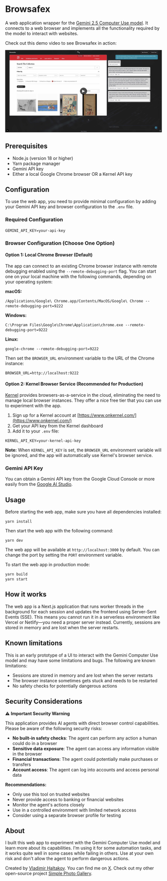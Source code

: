 # Browsafex

A web application wrapper for the [Gemini 2.5 Computer Use model](https://blog.google/technology/google-deepmind/gemini-computer-use-model/). It connects to a web browser and implements all the functionality required by the model to interact with websites.

Check out this demo video to see Browsafex in action:

<div align="center">

[![Browsafex Demo Video](./public/browsafex-demo-screenshot.jpg)](https://youtu.be/2qL5L4xzgWo)

</div>

## Prerequisites

- Node.js (version 18 or higher)
- Yarn package manager
- Gemini API key
- Either a local Google Chrome browser OR a Kernel API key

## Configuration

To use the web app, you need to provide minimal configuration by adding your Gemini API key and browser configuration to the `.env` file.

### Required Configuration

```
GEMINI_API_KEY=your-api-key
```

### Browser Configuration (Choose One Option)

#### Option 1: Local Chrome Browser (Default)

The app can connect to an existing Chrome browser instance with remote debugging enabled using the `--remote-debugging-port` flag. You can start one on your local machine with the following commands, depending on your operating system:

**macOS:**

```
/Applications/Google\ Chrome.app/Contents/MacOS/Google\ Chrome --remote-debugging-port=9222
```

**Windows:**

```
C:\Program Files\Google\Chrome\Application\chrome.exe --remote-debugging-port=9222
```

**Linux:**

```
google-chrome --remote-debugging-port=9222
```

Then set the `BROWSER_URL` environment variable to the URL of the Chrome instance:

```
BROWSER_URL=http://localhost:9222
```

#### Option 2: Kernel Browser Service (Recommended for Production)

[Kernel](https://www.onkernel.com/) provides browsers-as-a-service in the cloud, eliminating the need to manage local browser instances. They offer a nice free tier that you can use to experiment with the app.

1. Sign up for a Kernel account at [https://www.onkernel.com/](https://www.onkernel.com/)
2. Get your API key from the Kernel dashboard
3. Add it to your `.env` file:

```
KERNEL_API_KEY=your-kernel-api-key
```

**Note:** When `KERNEL_API_KEY` is set, the `BROWSER_URL` environment variable will be ignored, and the app will automatically use Kernel's browser service.

### Gemini API Key

You can obtain a Gemini API key from the Google Cloud Console or more easily from the [Google AI Studio](https://aistudio.google.com/app/api-keys).

## Usage

Before starting the web app, make sure you have all dependencies installed:

```
yarn install
```

Then start the web app with the following command:

```
yarn dev
```

The web app will be available at `http://localhost:3000` by default. You can change the port by setting the `PORT` environment variable.

To start the web app in production mode:

```
yarn build
yarn start
```

## How it works

The web app is a Next.js application that runs worker threads in the background for each session and updates the frontend using Server-Sent Events (SSE). This means you cannot run it in a serverless environment like Vercel or Netlify—you need a proper server instead. Currently, sessions are stored in memory and are lost when the server restarts.

## Known limitations

This is an early prototype of a UI to interact with the Gemini Computer Use model and may have some limitations and bugs. The following are known limitations:

- Sessions are stored in memory and are lost when the server restarts
- The browser instance sometimes gets stuck and needs to be restarted
- No safety checks for potentially dangerous actions

## Security Considerations

⚠️ **Important Security Warning**

This application provides AI agents with direct browser control capabilities. Please be aware of the following security risks:

- **No built-in safety checks**: The agent can perform any action a human could do in a browser
- **Sensitive data exposure**: The agent can access any information visible in the browser
- **Financial transactions**: The agent could potentially make purchases or transfers
- **Account access**: The agent can log into accounts and access personal data

**Recommendations:**

- Only use this tool on trusted websites
- Never provide access to banking or financial websites
- Monitor the agent's actions closely
- Use in a controlled environment with limited network access
- Consider using a separate browser profile for testing

## About

I built this web app to experiment with the Gemini Computer Use model and learn more about its capabilities. I'm using it for some automation tasks, and it works quite well in some cases while failing in others. Use at your own risk and don't allow the agent to perform dangerous actions.

Created by [Vladimir Haltakov](https://haltakov.net). You can find me on [X](https://x.com/haltakov). Check out my other open-source project [Simple Photo Gallery](https://simple.photo).
